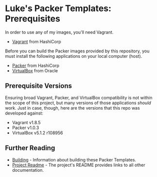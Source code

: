 Luke's Packer Templates: Prerequisites
======================================

In order to use any of my images, you'll need Vagrant.

- [Vagrant](https://www.vagrantup.com/downloads.html) from HashiCorp

Before you can build the Packer images provided by this repository,
you must install the following applications on your local computer (host).

- [Packer](https://www.packer.io/downloads.html) from HashiCorp
- [VirtualBox](https://www.virtualbox.org/wiki/Downloads) from Oracle

## Prerequisite Versions

Ensuring broad Vagrant, Packer, and VirtualBox compatibility is not
within the scope of this project, but many versions of those
applications _should_ work.  Just in case, though, here are the versions
that this repo was developed against:

* Vagrant v1.8.5
* Packer v1.0.3
* VirtualBox v5.1.2 r108956

## Further Reading

* [Building](./building.md) - Information about building these Packer Templates.
* [Project Readme](../README.md) - The project's README provides links to all other documentation.
